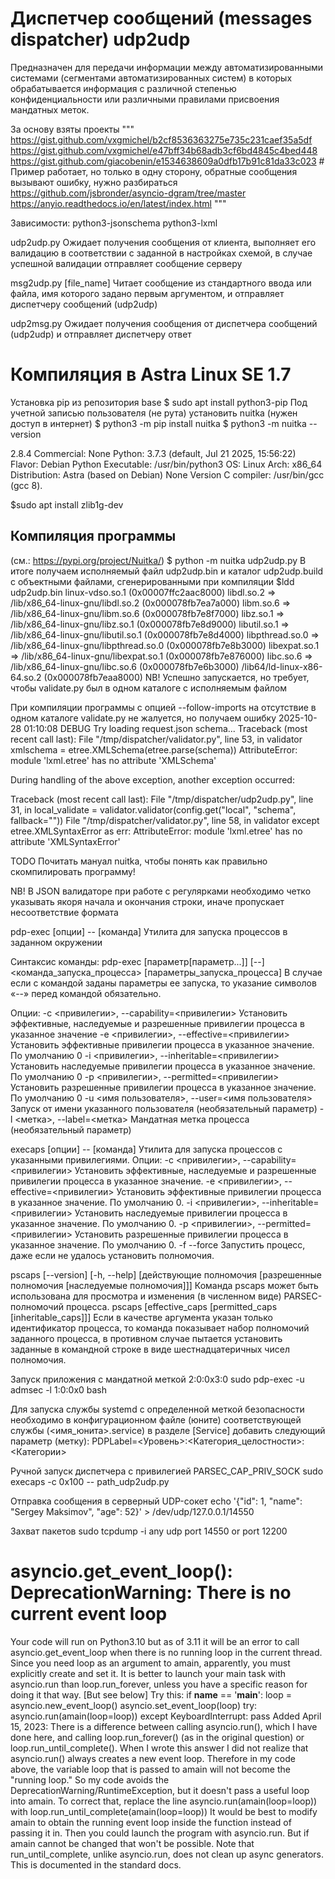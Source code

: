 # Диспетчер сообщений (messages dispatcher) udp2udp

Предназначен для передачи информации между автоматизированными системами (сегментами автоматизированных систем) в которых обрабатывается информация с различной степенью конфиденциальности или различными правилами присвоения мандатных меток.

За основу взяты проекты
"""
https://gist.github.com/vxgmichel/b2cf8536363275e735c231caef35a5df
https://gist.github.com/vxgmichel/e47bff34b68adb3cf6bd4845c4bed448
https://gist.github.com/giacobenin/e1534638609a0dfb17b91c81da33c023 # Пример работает, но только в одну сторону, обратные сообщения вызывают ошибку, нужно разбираться
https://github.com/jsbronder/asyncio-dgram/tree/master
https://anyio.readthedocs.io/en/latest/index.html
"""

Зависимости:
python3-jsonschema
python3-lxml

udp2udp.py
Ожидает получения сообщения от клиента, выполняет его валидацию в соответствии с заданной в настройках схемой, в случае успешной валидации отправляет сообщение серверу

msg2udp.py [file_name]
Читает сообщение из стандартного ввода или файла, имя которого задано первым аргументом, и отправляет диспетчеру сообщений (udp2udp)

udp2msg.py
Ожидает получения сообщения от диспетчера сообщений (udp2udp) и отправляет диспетчеру ответ

# Компиляция в Astra Linux SE 1.7
Установка pip из репозитория base
$ sudo apt install python3-pip
Под учетной записью пользователя (не рута) установить nuitka (нужен доступ в интернет)
$ python3 -m pip install nuitka
$ python3 -m nuitka --version

2.8.4
Commercial: None
Python: 3.7.3 (default, Jul 21 2025, 15:56:22) 
Flavor: Debian Python
Executable: /usr/bin/python3
OS: Linux
Arch: x86_64
Distribution: Astra (based on Debian) None
Version C compiler: /usr/bin/gcc (gcc 8).

$sudo apt install zlib1g-dev

## Компиляция программы
(см.: https://pypi.org/project/Nuitka/)
$ python -m nuitka udp2udp.py
В итоге получаем исполняемый файл udp2udp.bin и каталог udp2udp.build с объектными файлами, сгенерированными при компиляции
$ldd udp2udp.bin 
	linux-vdso.so.1 (0x00007ffc2aac8000)
	libdl.so.2 => /lib/x86_64-linux-gnu/libdl.so.2 (0x000078fb7ea7a000)
	libm.so.6 => /lib/x86_64-linux-gnu/libm.so.6 (0x000078fb7e8f7000)
	libz.so.1 => /lib/x86_64-linux-gnu/libz.so.1 (0x000078fb7e8d9000)
	libutil.so.1 => /lib/x86_64-linux-gnu/libutil.so.1 (0x000078fb7e8d4000)
	libpthread.so.0 => /lib/x86_64-linux-gnu/libpthread.so.0 (0x000078fb7e8b3000)
	libexpat.so.1 => /lib/x86_64-linux-gnu/libexpat.so.1 (0x000078fb7e876000)
	libc.so.6 => /lib/x86_64-linux-gnu/libc.so.6 (0x000078fb7e6b3000)
	/lib64/ld-linux-x86-64.so.2 (0x000078fb7eaa8000)
NB! Успешно запускается, но требует, чтобы validate.py был в одном каталоге с исполняемым файлом

При компиляции программы с опцией --follow-imports на отсутствие в одном каталоге validate.py не жалуется, но получаем ошибку
2025-10-28 01:10:08 DEBUG Try loading request.json schema...
Traceback (most recent call last):
  File "/tmp/dispatcher/validator.py", line 53, in validator
    xmlschema = etree.XMLSchema(etree.parse(schema))
AttributeError: module 'lxml.etree' has no attribute 'XMLSchema'

During handling of the above exception, another exception occurred:

Traceback (most recent call last):
  File "/tmp/dispatcher/udp2udp.py", line 31, in <module>
    local_validate = validator.validator(config.get("local", "schema", fallback=""))
  File "/tmp/dispatcher/validator.py", line 58, in validator
    except etree.XMLSyntaxError as err:
AttributeError: module 'lxml.etree' has no attribute 'XMLSyntaxError'

TODO Почитать мануал nuitka, чтобы понять как правильно скомпилировать программу!

NB! В JSON валидаторе при работе с регулярками необходимо четко указывать якоря начала и окончания строки, иначе пропускает несоответствие формата

pdp-exec [опции] -- [команда]
Утилита для запуска процессов в заданном окружении

Синтаксис команды:
pdp-exec [параметр[параметр...]] [--] <команда_запуска_процесса> [параметры_запуска_процесса]
В случае если с командой заданы параметры ее запуска, то указание символов «--» перед командой обязательно.

Опции:
        -c <привилегии>, --capability=<привилегии>
                Установить эффективные, наследуемые и разрешенные привилегии процесса в указанное значение
        -e <привилегии>, --effective=<привилегии>
                Установить эффективные привилегии процесса в указанное значение. По умолчанию 0
        -i <привилегии>, --inheritable=<привилегии>
                Установить наследуемые привилегии процесса в указанное значение. По умолчанию 0
        -p <привилегии>, --permitted=<привилегии>
                Установить разрешенные привилегии процесса в указанное значение. По умолчанию 0
        -u <имя пользователя>, --user=<имя пользователя>
                Запуск от имени указанного пользователя (необязательный параметр)
        -l <метка>, --label=<метка>
                Мандатная метка процесса (необязательный параметр)

execaps [опции] -- [команда]
Утилита для запуска процессов с указанными привилегиями.
Опции:
        -c <привилегии>, --capability=<привилегии>      Установить эффективные, наследуемые и разрешенные привилегии процесса в указанное значение.
        -e <привилегии>, --effective=<привилегии>       Установить эффективные привилегии процесса в указанное значение. По умолчанию 0.
        -i <привилегии>, --inheritable=<привилегии>     Установить наследуемые привилегии процесса в указанное значение. По умолчанию 0.
        -p <привилегии>, --permitted=<привилегии>       Установить разрешенные привилегии процесса в указанное значение. По умолчанию 0.
        -f --force      Запустить процесс, даже если не удалось установить полномочия.


pscaps [--version] [-h, --help] [действующие полномочия [разрешенные полномочия [наследуемые полномочия]]]
Команда pscaps может быть использована для просмотра и изменения (в численном виде) PARSEC-полномочий процесса.
pscaps [effective_caps [permitted_caps [inheritable_caps]]]
Если в качестве аргумента указан только идентификатор процесса, то команда показывает набор полномочий заданного процесса, в противном случае пытается установить заданные в командной строке в виде шестнадцатеричных чисел полномочия.


Запуск приложения с мандатной меткой 2:0:0x3:0
sudo pdp-exec -u admsec -l 1:0:0x0 bash

Для запуска службы systemd с определенной меткой безопасности необходимо в конфигурационном файле (юните) соответствующей службы (<имя_юнита>.service) в разделе
[Service] добавить следующий параметр (метку):
PDPLabel=<Уровень>:<Категория_целостности>:<Категории>

Ручной запуск диспетчера с привилегией PARSEC_CAP_PRIV_SOCK
sudo execaps -c 0x100 -- path_udp2udp.py

Отправка сообщения в серверный UDP-сокет
echo '{"id": 1, "name": "Sergey Maksimov", "age": 52}' > /dev/udp/127.0.0.1/14550

Захват пакетов
sudo tcpdump -i any udp port 14550 or port 12200

# asyncio.get_event_loop(): DeprecationWarning: There is no current event loop

Your code will run on Python3.10 but as of 3.11 it will be an error to call asyncio.get_event_loop when there is no running loop in the current thread. Since you need loop as an argument to amain, apparently, you must explicitly create and set it.
It is better to launch your main task with asyncio.run than loop.run_forever, unless you have a specific reason for doing it that way. [But see below]
Try this:
if __name__ == '__main__':
    loop = asyncio.new_event_loop()
    asyncio.set_event_loop(loop)
    try:
        asyncio.run(amain(loop=loop))
    except KeyboardInterrupt:
        pass
Added April 15, 2023:
There is a difference between calling asyncio.run(), which I have done here, and calling loop.run_forever() (as in the original question) or loop.run_until_complete(). When I wrote this answer I did not realize that asyncio.run() always creates a new event loop. Therefore in my code above, the variable loop that is passed to amain will not become the "running loop." So my code avoids the DeprecationWarning/RuntimeException, but it doesn't pass a useful loop into amain.
To correct that, replace the line
asyncio.run(amain(loop=loop))
with
loop.run_until_complete(amain(loop=loop))
It would be best to modify amain to obtain the running event loop inside the function instead of passing it in. Then you could launch the program with asyncio.run. But if amain cannot be changed that won't be possible.
Note that run_until_complete, unlike asyncio.run, does not clean up async generators. This is documented in the standard docs.
